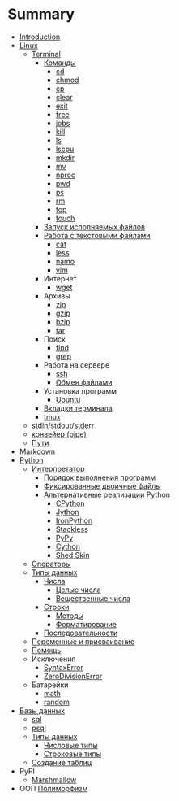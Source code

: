 # Summary

* [Introduction](README.md)
* [Linux](linux/README.md)
   * [Terminal](linux/terminal/README.md)
      * [Команды](linux/terminal/COMMANDS.md)
         * [cd](linux/terminal/CD.md)
         * [chmod](linux/terminal/CHMOD.md)
         * [cp](linux/terminal/CP.md)
         * [clear](linux/terminal/CLEAR.md)
         * [exit](linux/terminal/EXIT.md)
         * [free](linux/terminal/FREE.md)
         * [jobs](linux/terminal/JOBS.md)
         * [kill](linux/terminal/KILL.md)
         * [ls](linux/terminal/LS.md)
         * [lscpu](linux/terminal/LSCPU.md)
         * [mkdir](linux/terminal/MKDIR.md)
         * [mv](linux/terminal/MV.md)
         * [nproc](linux/terminal/NPROC.md)
         * [pwd](linux/terminal/PWD.md)
         * [ps](linux/terminal/PS.md)
         * [rm](linux/terminal/RM.md)
         * [top](linux/terminal/TOP.md)
         * [touch](linux/terminal/TOUCH.md)
      * [Запуск исполняемых файлов](linux/executable/README.md)
      * [Работа с текстовыми файлами](linux/text/README.md)
         * [cat](linux/text/CAT.md)
         * [less](linux/text/LESS.md)
         * [namo](linux/text/NANO.md)
         * [vim](linux/text/VIM.md)
      * Интернет
         * [wget](linux/internet/WGET.md)
      * Архивы
         * [zip](linux/archives/ZIP.md)
         * [gzip](linux/archives/GZIP.md)
         * [bzip](linux/archives/BZIP.md)
         * [tar](linux/archives/TAR.md)
      * Поиск
         * [find](linux/search/FIND.md)
         * [grep](linux/search/GREP.md)
      * Работа на сервере
         * [ssh](linux/server/SSH.md)
         * [Обмен файлами](linux/server/SCP.md)
      * Установка программ
         * [Ubuntu](linux/install/UBUNTU.md)
      * [Вкладки терминала](linux/tabs/README.md)
      * [tmux](linux/tmux/README.md)
   * [stdin/stdout/stderr](linux/stdin/README.md)
   * [конвейер (pipe)](linux/stdin/PIPE.md)
   * [Пути](linux/paths/README.md)
* [Markdown](markdown/README.md)
* [Python](python/README.md)
   * [Интерпретатор](python/interpreter/README.md)
      * [Порядок выполнения программ](python/interpreter/ORDER.md)
      * [Фиксированные двоичные файлы](python/interpreter/BINARY.md)
      * [Альтернативные реализации Python](python/interpreter/OTHER.md)
         * [CPython](python/interpreter/CPYTHON.md)
         * [Jython](python/interpreter/JYTHON.md)
         * [IronPython](python/interpreter/IRONPYTHON.md)
         * [Stackless](python/interpreter/STACKLESS.md)
         * [PyPy](python/interpreter/PYPY.md)
         * [Cython](python/interpreter/CYTHON.md)
         * [Shed Skin](python/interpreter/SHED_SKIN.md)
   * [Операторы](python/operators/README.md)
   * [Типы данных](python/data_types/README.md)
      * [Числа](python/data_types/numbers/README.md)
         * [Целые числа](python/data_types/numbers/INTEGERS.md)
         * [Вещественные числа](python/data_types/numbers/FLOATS.md)
      * [Строки](python/data_types/strings/README.md)
         * [Методы](python/data_types/strings/METHODS.md)
         * [Форматирование](python/data_types/strings/FORMATTING.md)
      * [Последовательности](python/data_types/SEQUENCES.md)
   * [Переменные и присваивание](python/assignment/README.md)
   * [Помощь](python/help/README.md)
   * Исключения
      * [SyntaxError](python/exceptions/SYNTAX_ERROR.md)
      * [ZeroDivisionError](python/exceptions/ZERO_DIVISION_ERROR.md)
   * Батарейки
      * [math](python/stl/MATH.md)
      * [random](python/stl/RANDOM.md)
* [Базы данных](databases/README.md)
   * [sql](databases/SQL.md)
   * [psql](databases/postgresql/PSQL.md)
   * [Типы данных](databases/postgresql/datatypes/README.md)
      * [Числовые типы](databases/postgresql/datatypes/NUMBERS.md)
      * [Строковые типы](databases/postgresql/datatypes/STRINGS.md)
   * [Создание таблиц](databases/CREATE_TABLE.md)
* PyPI
   * [Marshmallow](python/pypi/marshmallow/README.md)
* ООП
   [Полиморфизм](theory/oop/POLYMORPHIZM.md)
